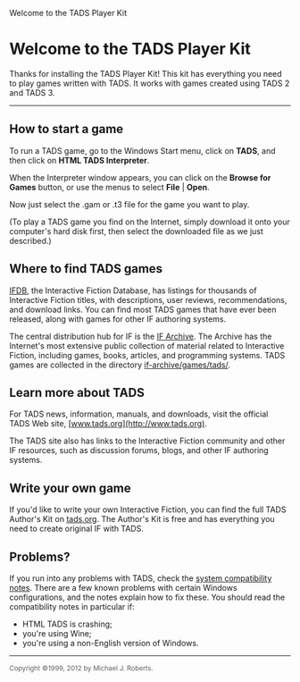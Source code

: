 Welcome to the TADS Player Kit

<div id="main">

<div>

# Welcome to the TADS Player Kit

Thanks for installing the TADS Player Kit! This kit has everything you
need to play games written with TADS. It works with games created using
TADS 2 and TADS 3.

------------------------------------------------------------------------

## How to start a game

To run a TADS game, go to the Windows Start menu, click on **TADS**, and
then click on **HTML TADS Interpreter**.

When the Interpreter window appears, you can click on the **Browse for
Games** button, or use the menus to select **File** \| **Open**.

Now just select the .gam or .t3 file for the game you want to play.

(To play a TADS game you find on the Internet, simply download it onto
your computer's hard disk first, then select the downloaded file as we
just described.)

## Where to find TADS games

[IFDB](http://ifdb.tads.org/), the Interactive Fiction Database, has
listings for thousands of Interactive Fiction titles, with descriptions,
user reviews, recommendations, and download links. You can find most
TADS games that have ever been released, along with games for other IF
authoring systems.

The central distribution hub for IF is the [IF
Archive](http://www.ifarchive.org/). The Archive has the Internet's most
extensive public collection of material related to Interactive Fiction,
including games, books, articles, and programming systems. TADS games
are collected in the directory
[if-archive/games/tads/](http://www.ifarchive.org/indexes/if-archiveXgamesXtads.html).

## Learn more about TADS

For TADS news, information, manuals, and downloads, visit the official
TADS Web site, [www.tads.org](http://www.tads.org).

The TADS site also has links to the Interactive Fiction community and
other IF resources, such as discussion forums, blogs, and other IF
authoring systems.

## Write your own game

If you'd like to write your own Interactive Fiction, you can find the
full TADS Author's Kit on [tads.org](http://www.tads.org). The Author's
Kit is free and has everything you need to create original IF with TADS.

## Problems?

If you run into any problems with TADS, check the [system compatibility
notes](../compat.htm). There are a few known problems with certain
Windows configurations, and the notes explain how to fix these. You
should read the compatibility notes in particular if:

- HTML TADS is crashing;
- you're using Wine;
- you're using a non-English version of Windows.

------------------------------------------------------------------------

<span style="font-size: 85%; color: #606060;"> Copyright ©1999, 2012 by
Michael J. Roberts. </span>

</div>

</div>
